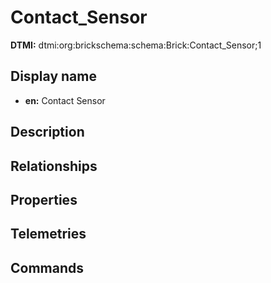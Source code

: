 # Contact_Sensor
**DTMI:** dtmi:org:brickschema:schema:Brick:Contact_Sensor;1
## Display name
- **en:** Contact Sensor
## Description
## Relationships
## Properties
## Telemetries
## Commands
